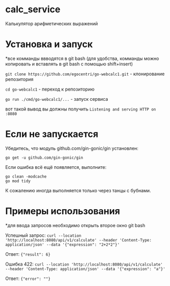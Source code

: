 # calc_service
Калькулятор арифметических выражений

# Установка и запуск
*все комманды ввводятся в git bash
(для удобства, комманды можно копировать и вставлять в git bash с помощью shift+insert)

```git clone https://github.com/egocentri/go-webcalc1.git```          - клонирование репозитория

```cd go-webcalc1```          - переход к репозиторию

```go run ./cmd/go-webcalc1/...```          - запуск сервиса

вот такой вывод вы должны получить
```Listening and serving HTTP on :8080```
# Если не запускается
Убедитесь, что модуль github.com/gin-gonic/gin установлен:

```go get -u github.com/gin-gonic/gin```

Если ошибка всё ещё появляется, выполните:
```
go clean -modcache
go mod tidy
```

К сожалению иногда выполняется только через танцы с бубнами.

# Примеры использования 
*для ввода запросов необходимо открыть второе окно git bash

Успешный запрос:
```curl --location 'http://localhost:8080/api/v1/calculate' --header 'Content-Type: application/json' --data '{"expression": "2+2*2"}'```

Ответ:
```{"result": 6}```

Ошибка 422:
```curl --location 'http://localhost:8080/api/v1/calculate' --header 'Content-Type: application/json' --data '{"expression": "a"}'```

Ответ:
```{"error": ""}```
